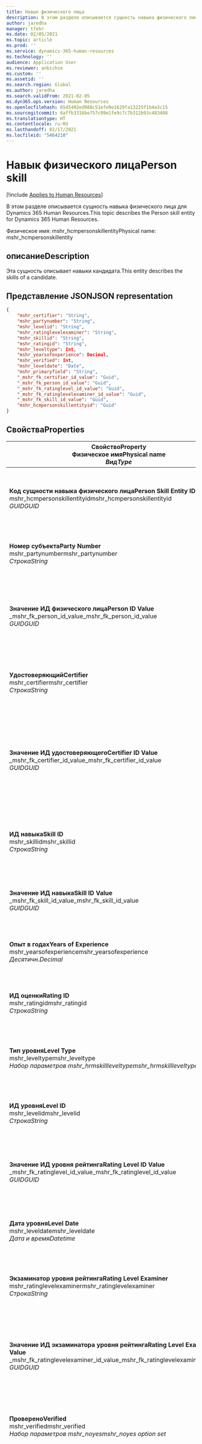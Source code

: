 ```yaml
---
title: Навык физического лица
description: В этом разделе описывается сущность навыка физического лица для Dynamics 365 Human Resources.
author: jaredha
manager: tfehr
ms.date: 02/05/2021
ms.topic: article
ms.prod: ''
ms.service: dynamics-365-human-resources
ms.technology: ''
audience: Application User
ms.reviewer: anbichse
ms.custom: ''
ms.assetid: ''
ms.search.region: Global
ms.author: jaredha
ms.search.validFrom: 2021-02-05
ms.dyn365.ops.version: Human Resources
ms.openlocfilehash: 65d5492ed988c51efe9e1629fa13225f1b4a3c15
ms.sourcegitcommit: 6affb3316be757c99e1fe9c7c7b312b93c483408
ms.translationtype: HT
ms.contentlocale: ru-RU
ms.lasthandoff: 02/17/2021
ms.locfileid: "5464210"
---
```

# <a name="person-skill"></a><span data-ttu-id="a6a49-103">Навык физического лица</span><span class="sxs-lookup"><span data-stu-id="a6a49-103">Person skill</span></span>

[!include [Applies to Human Resources](../includes/applies-to-hr.md)]

<span data-ttu-id="a6a49-104">В этом разделе описывается сущность навыка физического лица для Dynamics 365 Human Resources.</span><span class="sxs-lookup"><span data-stu-id="a6a49-104">This topic describes the Person skill entity for Dynamics 365 Human Resources.</span></span>

<span data-ttu-id="a6a49-105">Физическое имя: mshr_hcmpersonskillentity</span><span class="sxs-lookup"><span data-stu-id="a6a49-105">Physical name: mshr_hcmpersonskillentity</span></span>

## <a name="description"></a><span data-ttu-id="a6a49-106">описание</span><span class="sxs-lookup"><span data-stu-id="a6a49-106">Description</span></span>

<span data-ttu-id="a6a49-107">Эта сущность описывает навыки кандидата.</span><span class="sxs-lookup"><span data-stu-id="a6a49-107">This entity describes the skills of a candidate.</span></span>

## <a name="json-representation"></a><span data-ttu-id="a6a49-108">Представление JSON</span><span class="sxs-lookup"><span data-stu-id="a6a49-108">JSON representation</span></span>

```json
{
    "mshr_certifier": "String",
    "mshr_partynumber": "String",
    "mshr_levelid": "String",
    "mshr_ratinglevelexaminer": "String",
    "mshr_skillid": "String",
    "mshr_ratingid": "String",
    "mshr_leveltype": Int,
    "mshr_yearsofexperience": Decimal,
    "mshr_verified": Int,
    "mshr_leveldate": "Date",
    "mshr_primaryfield": "String",
    "_mshr_fk_certifier_id_value": "Guid",
    "_mshr_fk_person_id_value": "Guid",
    "_mshr_fk_ratinglevel_id_value": "Guid",
    "_mshr_fk_ratinglevelexaminer_id_value": "Guid",
    "_mshr_fk_skill_id_value": "Guid",
    "mshr_hcmpersonskillentityid": "Guid"
}
```

## <a name="properties"></a><span data-ttu-id="a6a49-109">Свойства</span><span class="sxs-lookup"><span data-stu-id="a6a49-109">Properties</span></span>

| <span data-ttu-id="a6a49-110">Свойство</span><span class="sxs-lookup"><span data-stu-id="a6a49-110">Property</span></span><br><span data-ttu-id="a6a49-111">**Физическое имя**</span><span class="sxs-lookup"><span data-stu-id="a6a49-111">**Physical name**</span></span><br><span data-ttu-id="a6a49-112">**_Вид_**</span><span class="sxs-lookup"><span data-stu-id="a6a49-112">**_Type_**</span></span> | <span data-ttu-id="a6a49-113">Использование</span><span class="sxs-lookup"><span data-stu-id="a6a49-113">Use</span></span> | <span data-ttu-id="a6a49-114">описание</span><span class="sxs-lookup"><span data-stu-id="a6a49-114">Description</span></span> |
| --- | --- | --- |
| <span data-ttu-id="a6a49-115">**Код сущности навыка физического лица**</span><span class="sxs-lookup"><span data-stu-id="a6a49-115">**Person Skill Entity ID**</span></span><br><span data-ttu-id="a6a49-116">mshr_hcmpersonskillentityid</span><span class="sxs-lookup"><span data-stu-id="a6a49-116">mshr_hcmpersonskillentityid</span></span><br><span data-ttu-id="a6a49-117">*GUID*</span><span class="sxs-lookup"><span data-stu-id="a6a49-117">*GUID*</span></span> | <span data-ttu-id="a6a49-118">Только для чтения</span><span class="sxs-lookup"><span data-stu-id="a6a49-118">Read-only</span></span><br><span data-ttu-id="a6a49-119">Требуется</span><span class="sxs-lookup"><span data-stu-id="a6a49-119">Required</span></span> | <span data-ttu-id="a6a49-120">Созданный системой уникальный идентификатор записи сущности.</span><span class="sxs-lookup"><span data-stu-id="a6a49-120">System-generated unique identifier for the entity record.</span></span> |
| <span data-ttu-id="a6a49-121">**Номер субъекта**</span><span class="sxs-lookup"><span data-stu-id="a6a49-121">**Party Number**</span></span><br><span data-ttu-id="a6a49-122">mshr_partynumber</span><span class="sxs-lookup"><span data-stu-id="a6a49-122">mshr_partynumber</span></span><br><span data-ttu-id="a6a49-123">*Строка*</span><span class="sxs-lookup"><span data-stu-id="a6a49-123">*String*</span></span> | <span data-ttu-id="a6a49-124">Чтение/запись</span><span class="sxs-lookup"><span data-stu-id="a6a49-124">Read/write</span></span><br><span data-ttu-id="a6a49-125">Требуется</span><span class="sxs-lookup"><span data-stu-id="a6a49-125">Required</span></span> |   <span data-ttu-id="a6a49-126">ИД связанной записи субъекта (физического лица).</span><span class="sxs-lookup"><span data-stu-id="a6a49-126">The ID of the associated party (person) record.</span></span> |
| <span data-ttu-id="a6a49-127">**Значение ИД физического лица**</span><span class="sxs-lookup"><span data-stu-id="a6a49-127">**Person ID Value**</span></span><br><span data-ttu-id="a6a49-128">_mshr_fk_person_id_value</span><span class="sxs-lookup"><span data-stu-id="a6a49-128">_mshr_fk_person_id_value</span></span><br><span data-ttu-id="a6a49-129">*GUID*</span><span class="sxs-lookup"><span data-stu-id="a6a49-129">*GUID*</span></span> | <span data-ttu-id="a6a49-130">Только для чтения</span><span class="sxs-lookup"><span data-stu-id="a6a49-130">Read-only</span></span><br><span data-ttu-id="a6a49-131">Требуется</span><span class="sxs-lookup"><span data-stu-id="a6a49-131">Required</span></span><br><span data-ttu-id="a6a49-132">Внешний ключ: mshr_dirpersonentityid сущности mshr_dirpersonentity</span><span class="sxs-lookup"><span data-stu-id="a6a49-132">Foreign key: mshr_dirpersonentityid of mshr_dirpersonentity</span></span> | <span data-ttu-id="a6a49-133">Созданный системой уникальный идентификатор записи сущности субъекта (физического лица).</span><span class="sxs-lookup"><span data-stu-id="a6a49-133">The system-generated identifier of the party (person) entity record.</span></span> |
| <span data-ttu-id="a6a49-134">**Удостоверяющий**</span><span class="sxs-lookup"><span data-stu-id="a6a49-134">**Certifier**</span></span><br><span data-ttu-id="a6a49-135">mshr_certifier</span><span class="sxs-lookup"><span data-stu-id="a6a49-135">mshr_certifier</span></span><br><span data-ttu-id="a6a49-136">*Строка*</span><span class="sxs-lookup"><span data-stu-id="a6a49-136">*String*</span></span> | <span data-ttu-id="a6a49-137">Чтение/запись</span><span class="sxs-lookup"><span data-stu-id="a6a49-137">Read/write</span></span><br><span data-ttu-id="a6a49-138">Необязательный</span><span class="sxs-lookup"><span data-stu-id="a6a49-138">Optional</span></span> | <span data-ttu-id="a6a49-139">Табельный номер сотрудника, который сертифицирован для данного навыка.</span><span class="sxs-lookup"><span data-stu-id="a6a49-139">The personnel number of the worker who certified this skill.</span></span> |
| <span data-ttu-id="a6a49-140">**Значение ИД удостоверяющего**</span><span class="sxs-lookup"><span data-stu-id="a6a49-140">**Certifier ID Value**</span></span><br><span data-ttu-id="a6a49-141">_mshr_fk_certifier_id_value</span><span class="sxs-lookup"><span data-stu-id="a6a49-141">_mshr_fk_certifier_id_value</span></span><br><span data-ttu-id="a6a49-142">*GUID*</span><span class="sxs-lookup"><span data-stu-id="a6a49-142">*GUID*</span></span> | <span data-ttu-id="a6a49-143">Только для чтения</span><span class="sxs-lookup"><span data-stu-id="a6a49-143">Read-only</span></span><br><span data-ttu-id="a6a49-144">Необязательный</span><span class="sxs-lookup"><span data-stu-id="a6a49-144">Optional</span></span><br><span data-ttu-id="a6a49-145">Внешний ключ: mshr_hcmworkerentityid сущности mshr_hcmworkerentity</span><span class="sxs-lookup"><span data-stu-id="a6a49-145">Foreign key: mshr_hcmworkerentityid of mshr_hcmworkerentity</span></span> | <span data-ttu-id="a6a49-146">Созданный системой уникальный идентификатор записи работника для работника, который сертифицировал навык.</span><span class="sxs-lookup"><span data-stu-id="a6a49-146">System-generated unique identifier of the worker record for the worker who certified the skill.</span></span> |
| <span data-ttu-id="a6a49-147">**ИД навыка**</span><span class="sxs-lookup"><span data-stu-id="a6a49-147">**Skill ID**</span></span><br><span data-ttu-id="a6a49-148">mshr_skillid</span><span class="sxs-lookup"><span data-stu-id="a6a49-148">mshr_skillid</span></span><br><span data-ttu-id="a6a49-149">*Строка*</span><span class="sxs-lookup"><span data-stu-id="a6a49-149">*String*</span></span> | <span data-ttu-id="a6a49-150">Чтение/запись</span><span class="sxs-lookup"><span data-stu-id="a6a49-150">Read/write</span></span><br><span data-ttu-id="a6a49-151">Требуется</span><span class="sxs-lookup"><span data-stu-id="a6a49-151">Required</span></span> | <span data-ttu-id="a6a49-152">Идентификатор навыка, определенный в модуле Human Resources.</span><span class="sxs-lookup"><span data-stu-id="a6a49-152">The identifier of the skill defined in Human Resources.</span></span> |
| <span data-ttu-id="a6a49-153">**Значение ИД навыка**</span><span class="sxs-lookup"><span data-stu-id="a6a49-153">**Skill ID Value**</span></span><br><span data-ttu-id="a6a49-154">_mshr_fk_skill_id_value</span><span class="sxs-lookup"><span data-stu-id="a6a49-154">_mshr_fk_skill_id_value</span></span><br><span data-ttu-id="a6a49-155">*GUID*</span><span class="sxs-lookup"><span data-stu-id="a6a49-155">*GUID*</span></span> | <span data-ttu-id="a6a49-156">Только для чтения</span><span class="sxs-lookup"><span data-stu-id="a6a49-156">Read-only</span></span><br><span data-ttu-id="a6a49-157">Требуется</span><span class="sxs-lookup"><span data-stu-id="a6a49-157">Required</span></span><br><span data-ttu-id="a6a49-158">Внешний ключ: mshr_hcmskillentityid сущности mshr_hcmskillentity</span><span class="sxs-lookup"><span data-stu-id="a6a49-158">Foreign key: mshr_hcmskillentityid of mshr_hcmskillentity</span></span> | <span data-ttu-id="a6a49-159">Создаваемый системой идентификатор выбранного навыка.</span><span class="sxs-lookup"><span data-stu-id="a6a49-159">The system-generated identifier of the selected skill.</span></span> |
| <span data-ttu-id="a6a49-160">**Опыт в годах**</span><span class="sxs-lookup"><span data-stu-id="a6a49-160">**Years of Experience**</span></span><br><span data-ttu-id="a6a49-161">mshr_yearsofexperience</span><span class="sxs-lookup"><span data-stu-id="a6a49-161">mshr_yearsofexperience</span></span><br><span data-ttu-id="a6a49-162">*Десятичн.*</span><span class="sxs-lookup"><span data-stu-id="a6a49-162">*Decimal*</span></span> | <span data-ttu-id="a6a49-163">Чтение/запись</span><span class="sxs-lookup"><span data-stu-id="a6a49-163">Read/write</span></span><br><span data-ttu-id="a6a49-164">Необязательный</span><span class="sxs-lookup"><span data-stu-id="a6a49-164">Optional</span></span> | <span data-ttu-id="a6a49-165">Опыт в годах для данного навыка кандидата.</span><span class="sxs-lookup"><span data-stu-id="a6a49-165">The years of experience the candidate has in this skill.</span></span> |
| <span data-ttu-id="a6a49-166">**ИД оценки**</span><span class="sxs-lookup"><span data-stu-id="a6a49-166">**Rating ID**</span></span><br><span data-ttu-id="a6a49-167">mshr_ratingid</span><span class="sxs-lookup"><span data-stu-id="a6a49-167">mshr_ratingid</span></span><br><span data-ttu-id="a6a49-168">*Строка*</span><span class="sxs-lookup"><span data-stu-id="a6a49-168">*String*</span></span> | <span data-ttu-id="a6a49-169">Чтение/запись</span><span class="sxs-lookup"><span data-stu-id="a6a49-169">Read/write</span></span><br><span data-ttu-id="a6a49-170">Требуется</span><span class="sxs-lookup"><span data-stu-id="a6a49-170">Required</span></span> | <span data-ttu-id="a6a49-171">Тип шкалы оценки.</span><span class="sxs-lookup"><span data-stu-id="a6a49-171">The rating scale type.</span></span> <span data-ttu-id="a6a49-172">Для этой сущности значением является **Навыки**.</span><span class="sxs-lookup"><span data-stu-id="a6a49-172">For this entity, the value is **Skills**.</span></span> |
| <span data-ttu-id="a6a49-173">**Тип уровня**</span><span class="sxs-lookup"><span data-stu-id="a6a49-173">**Level Type**</span></span><br><span data-ttu-id="a6a49-174">mshr_leveltype</span><span class="sxs-lookup"><span data-stu-id="a6a49-174">mshr_leveltype</span></span><br><span data-ttu-id="a6a49-175">*Набор параметров mshr_hrmskillleveltype*</span><span class="sxs-lookup"><span data-stu-id="a6a49-175">*mshr_hrmskillleveltype option set*</span></span> | <span data-ttu-id="a6a49-176">Чтение/запись</span><span class="sxs-lookup"><span data-stu-id="a6a49-176">Read/write</span></span><br><span data-ttu-id="a6a49-177">Требуется</span><span class="sxs-lookup"><span data-stu-id="a6a49-177">Required</span></span> | <span data-ttu-id="a6a49-178">Классификация типов для уровня, назначенного данному навыку.</span><span class="sxs-lookup"><span data-stu-id="a6a49-178">A type categorization for the level assigned to the skill.</span></span> |
| <span data-ttu-id="a6a49-179">**ИД уровня**</span><span class="sxs-lookup"><span data-stu-id="a6a49-179">**Level ID**</span></span><br><span data-ttu-id="a6a49-180">mshr_levelid</span><span class="sxs-lookup"><span data-stu-id="a6a49-180">mshr_levelid</span></span><br><span data-ttu-id="a6a49-181">*Строка*</span><span class="sxs-lookup"><span data-stu-id="a6a49-181">*String*</span></span> | <span data-ttu-id="a6a49-182">Чтение/запись</span><span class="sxs-lookup"><span data-stu-id="a6a49-182">Read/write</span></span><br><span data-ttu-id="a6a49-183">Требуется</span><span class="sxs-lookup"><span data-stu-id="a6a49-183">Required</span></span> | <span data-ttu-id="a6a49-184">ИД уровня рейтинга, который имеет кандидат для этого навыка.</span><span class="sxs-lookup"><span data-stu-id="a6a49-184">The ID of the Rating Level the candidate has for this skill.</span></span> |
| <span data-ttu-id="a6a49-185">**Значение ИД уровня рейтинга**</span><span class="sxs-lookup"><span data-stu-id="a6a49-185">**Rating Level ID Value**</span></span><br><span data-ttu-id="a6a49-186">_mshr_fk_ratinglevel_id_value</span><span class="sxs-lookup"><span data-stu-id="a6a49-186">_mshr_fk_ratinglevel_id_value</span></span><br><span data-ttu-id="a6a49-187">*GUID*</span><span class="sxs-lookup"><span data-stu-id="a6a49-187">*GUID*</span></span> | <span data-ttu-id="a6a49-188">Только для чтения</span><span class="sxs-lookup"><span data-stu-id="a6a49-188">Read-only</span></span><br><span data-ttu-id="a6a49-189">Требуется</span><span class="sxs-lookup"><span data-stu-id="a6a49-189">Required</span></span><br><span data-ttu-id="a6a49-190">Внешний ключ: mshr_hcmratinglevelentityid сущности mshr_hcmratinglevelentity</span><span class="sxs-lookup"><span data-stu-id="a6a49-190">Foreign key: mshr_hcmratinglevelentityid of mshr_hcmratinglevelentity</span></span> | <span data-ttu-id="a6a49-191">Создаваемый системой идентификатор уровня рейтинга.</span><span class="sxs-lookup"><span data-stu-id="a6a49-191">The system-generated identifier of the rating level.</span></span> |
| <span data-ttu-id="a6a49-192">**Дата уровня**</span><span class="sxs-lookup"><span data-stu-id="a6a49-192">**Level Date**</span></span><br><span data-ttu-id="a6a49-193">mshr_leveldate</span><span class="sxs-lookup"><span data-stu-id="a6a49-193">mshr_leveldate</span></span><br><span data-ttu-id="a6a49-194">*Дата и время*</span><span class="sxs-lookup"><span data-stu-id="a6a49-194">*Datetime*</span></span> | <span data-ttu-id="a6a49-195">Чтение/запись</span><span class="sxs-lookup"><span data-stu-id="a6a49-195">Read/write</span></span><br><span data-ttu-id="a6a49-196">Требуется</span><span class="sxs-lookup"><span data-stu-id="a6a49-196">Required</span></span> | <span data-ttu-id="a6a49-197">Дата, когда был оценен уровень навыка кандидата.</span><span class="sxs-lookup"><span data-stu-id="a6a49-197">The date at which the candidate was rated in the skill.</span></span> |
| <span data-ttu-id="a6a49-198">**Экзаминатор уровня рейтинга**</span><span class="sxs-lookup"><span data-stu-id="a6a49-198">**Rating Level Examiner**</span></span><br><span data-ttu-id="a6a49-199">mshr_ratinglevelexaminer</span><span class="sxs-lookup"><span data-stu-id="a6a49-199">mshr_ratinglevelexaminer</span></span><br><span data-ttu-id="a6a49-200">*Строка*</span><span class="sxs-lookup"><span data-stu-id="a6a49-200">*String*</span></span> | <span data-ttu-id="a6a49-201">Чтение/запись</span><span class="sxs-lookup"><span data-stu-id="a6a49-201">Read/write</span></span><br><span data-ttu-id="a6a49-202">Необязательный</span><span class="sxs-lookup"><span data-stu-id="a6a49-202">Optional</span></span> | <span data-ttu-id="a6a49-203">Табельный номер сотрудника, который оценил кандидата.</span><span class="sxs-lookup"><span data-stu-id="a6a49-203">The personnel number of the worker who rated the candidate.</span></span> |
| <span data-ttu-id="a6a49-204">**Значение ИД экзаминатора уровня рейтинга**</span><span class="sxs-lookup"><span data-stu-id="a6a49-204">**Rating Level Examiner ID Value**</span></span><br><span data-ttu-id="a6a49-205">_mshr_fk_ratinglevelexaminer_id_value</span><span class="sxs-lookup"><span data-stu-id="a6a49-205">_mshr_fk_ratinglevelexaminer_id_value</span></span><br><span data-ttu-id="a6a49-206">*GUID*</span><span class="sxs-lookup"><span data-stu-id="a6a49-206">*GUID*</span></span> | <span data-ttu-id="a6a49-207">Только для чтения</span><span class="sxs-lookup"><span data-stu-id="a6a49-207">Read-only</span></span><br><span data-ttu-id="a6a49-208">Необязательный</span><span class="sxs-lookup"><span data-stu-id="a6a49-208">Optional</span></span><br><span data-ttu-id="a6a49-209">Внешний ключ: mshr_hcmworkerentityid сущности mshr_hcmworkerentity</span><span class="sxs-lookup"><span data-stu-id="a6a49-209">Foreign key: mshr_hcmworkerentityid of mshr_hcmworkerentity</span></span> | <span data-ttu-id="a6a49-210">Созданный системой идентификатор работника, который проверил уровень навыка кандидата.</span><span class="sxs-lookup"><span data-stu-id="a6a49-210">The system-generated identifier of the worker who examined the candidate’s skill level.</span></span> |
| <span data-ttu-id="a6a49-211">**Проверено**</span><span class="sxs-lookup"><span data-stu-id="a6a49-211">**Verified**</span></span><br><span data-ttu-id="a6a49-212">mshr_verified</span><span class="sxs-lookup"><span data-stu-id="a6a49-212">mshr_verified</span></span><br><span data-ttu-id="a6a49-213">*Набор параметров mshr_noyes*</span><span class="sxs-lookup"><span data-stu-id="a6a49-213">*mshr_noyes option set*</span></span> | <span data-ttu-id="a6a49-214">Чтение/запись</span><span class="sxs-lookup"><span data-stu-id="a6a49-214">Read/write</span></span><br><span data-ttu-id="a6a49-215">Требуется</span><span class="sxs-lookup"><span data-stu-id="a6a49-215">Required</span></span> | <span data-ttu-id="a6a49-216">Указывает, был ли проверен оцененный уровень навыка.</span><span class="sxs-lookup"><span data-stu-id="a6a49-216">Indicates whether the assessed skill level has been verified.</span></span> |
| <span data-ttu-id="a6a49-217">**Основное поле**</span><span class="sxs-lookup"><span data-stu-id="a6a49-217">**Primary Field**</span></span><br><span data-ttu-id="a6a49-218">mshr_primaryfield</span><span class="sxs-lookup"><span data-stu-id="a6a49-218">mshr_primaryfield</span></span><br><span data-ttu-id="a6a49-219">*Строка*</span><span class="sxs-lookup"><span data-stu-id="a6a49-219">*String*</span></span> | <span data-ttu-id="a6a49-220">Только для чтения</span><span class="sxs-lookup"><span data-stu-id="a6a49-220">Read-only</span></span><br><span data-ttu-id="a6a49-221">Требуется</span><span class="sxs-lookup"><span data-stu-id="a6a49-221">Required</span></span> | <span data-ttu-id="a6a49-222">Поле для, использования в качестве идентификатора записи сущности.</span><span class="sxs-lookup"><span data-stu-id="a6a49-222">Field to be used as an identifier of the entity record.</span></span> <span data-ttu-id="a6a49-223">Комбинация номера субъекта, типа уровня, ИД навыка и даты уровня.</span><span class="sxs-lookup"><span data-stu-id="a6a49-223">Combination of party number, level type, skill ID, and level date.</span></span> |

## <a name="see-also"></a><span data-ttu-id="a6a49-224">См. также</span><span class="sxs-lookup"><span data-stu-id="a6a49-224">See also</span></span>

[<span data-ttu-id="a6a49-225">Введение в интерфейс API интеграции системы отслеживания кандидатов</span><span class="sxs-lookup"><span data-stu-id="a6a49-225">Applicant Tracking System integration API introduction</span></span>](hr-admin-integration-ats-api-introduction.md)<br>
[<span data-ttu-id="a6a49-226">Пример запроса кандидата для приема на работу</span><span class="sxs-lookup"><span data-stu-id="a6a49-226">Example query for Candidate to hire</span></span>](hr-admin-integration-ats-api-candidate-to-hire-example-query.md)



[!INCLUDE[footer-include](../includes/footer-banner.md)]
